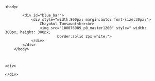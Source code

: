 <html>
    

<style>
     #blue_bar{
            height:50px; background-color: black; color: #d9dfeb;
        }


</style>
   
    <body>
            
            <div id="blue_bar">
                <div style="width:800px; margin:auto; font-size:30px;">
                    Chayakul Tumsawat<br><br>
                    <img src="100076089_p0_master1200" style=" width: 300px; height: 300px; 
                            border:solid 2px white;">
                </div>
            </div>
        </body> 
        
       
   
    <div>

    </div>
</html>
